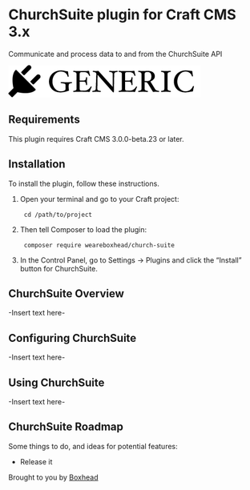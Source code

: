 # ChurchSuite plugin for Craft CMS 3.x

Communicate and process data to and from the ChurchSuite API

![Screenshot](resources/img/plugin-logo.png)

## Requirements

This plugin requires Craft CMS 3.0.0-beta.23 or later.

## Installation

To install the plugin, follow these instructions.

1. Open your terminal and go to your Craft project:

        cd /path/to/project

2. Then tell Composer to load the plugin:

        composer require weareboxhead/church-suite

3. In the Control Panel, go to Settings → Plugins and click the “Install” button for ChurchSuite.

## ChurchSuite Overview

-Insert text here-

## Configuring ChurchSuite

-Insert text here-

## Using ChurchSuite

-Insert text here-

## ChurchSuite Roadmap

Some things to do, and ideas for potential features:

* Release it

Brought to you by [Boxhead](https://boxhead.io)
